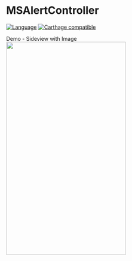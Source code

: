 # MSAlertController
[![Language](https://img.shields.io/badge/Swift-4-orange.svg)]()
[![Carthage compatible](https://img.shields.io/badge/Carthage-compatible-4BC51D.svg?style=flat)](https://github.com/Carthage/Carthage)

Demo - Sideview with Image
<img src="https://user-images.githubusercontent.com/757725/38765448-45346482-3fdf-11e8-8166-809cec40dfd3.gif" width="320" height="568">
